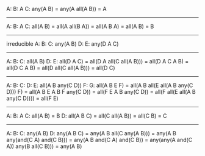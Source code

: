 A: 
B: A
C: any(A B) = any(A all(A B)) = A

----------------------------------------------------

A: 
B: A
C: all(A B) = all(A all(B A)) = all(A B A) = all(A B) = B

----------------------------------------------------

irreducible
A: 
B: 
C: any(A B)
D: 
E: any(D A C) 

----------------------------------------------------

A: 
B: 
C: all(A B)
D: 
E: all(D A C) = all(D A all(C all(A B))) = all(D A C A B) = all(D C A B) = all(D all(C all(A B))) = all(D C)

----------------------------------------------------

A: 
B: 
C: 
D: 
E: all(A B any(C D))
F: 
G: all(A B E F) = all(A B all(E all(A B any(C D))) F) = all(A B E A B F any(C D)) = all(F E A B any(C D)) = all(F all(E all(A B any(C D)))) = all(F E)

----------------------------------------------------

A:
B: A
C: all(A B) = B
D: all(A B C) = all(C all(A B)) = all(C B) = C

----------------------------------------------------

A:
B:
C: any(A B)
D: any(A B C) = any(A B all(C any(A B))) = any(A B any(and(C A) and(C B))) = any(A B and(C A) and(C B)) = any(any(A and(C A)) any(B all(C B))) = any(A B)

